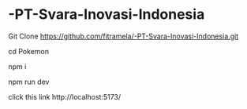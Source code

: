 # -PT-Svara-Inovasi-Indonesia

Git Clone https://github.com/fitramela/-PT-Svara-Inovasi-Indonesia.git

cd Pokemon

npm i

npm run dev

click this link http://localhost:5173/